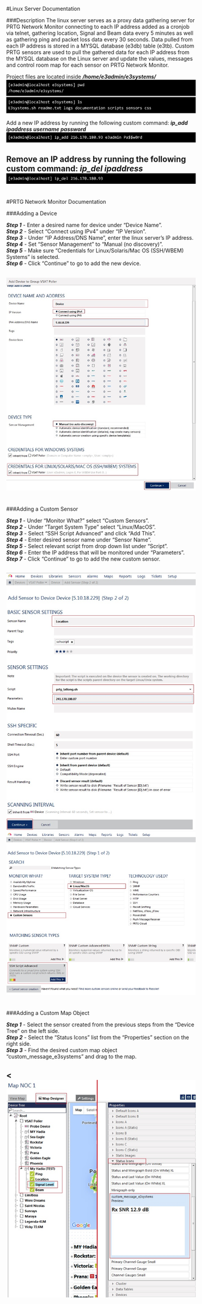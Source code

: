 #Linux Server Documentation

###Description
The linux server serves as a proxy data gathering server for PRTG Network Monitor connecting to each IP address added as a cronjob via telnet, gathering location, Signal and Beam data every 5 minutes as well as gathering ping and packet loss data every 30 seconds. Data pulled from each IP address is stored in a MYSQL database (e3db) table (e3tb). Custom PRTG sensors are used to pull the gathered data for each IP address from the MYSQL database on the Linux server and update the values, messages and control room map for each sensor on PRTG Network Monitor.

Project files are located inside ***/home/e3admin/e3systems/***
![image00.jpg](images/image00.jpg)
![image01.jpg](images/image01.jpg)

Add a new IP address by running the following custom command: ***ip_add ipaddress username password***
![image02.jpg](images/image02.jpg)

Remove an IP address by running the following custom command: ***ip_del ipaddress***
![image03.jpg](images/image03.jpg)
---
<br>
#PRTG Network Monitor Documentation

###Adding a Device

***Step 1*** - Enter a desired name for device under “Device Name”.<br>
***Step 2*** - Select “Connect using IPv4” under “IP Version”.<br>
***Step 3*** - Under “IP Address/DNS Name”, enter the linux server’s IP address.<br>
***Step 4*** - Set “Sensor Management” to “Manual (no discovery)”.<br>
***Step 5*** - Make sure “Credentials for Linux/Solaris/Mac OS (SSH/WBEM) Systems” is selected.<br>
***Step 6*** - Click “Continue” to go to add the new device.<br>

![image04.jpg](images/image04.jpg)
---
<br>
###Adding a Custom Sensor

***Step 1*** - Under “Monitor What?” select “Custom Sensors”.<br>
***Step 2*** - Under “Target System Type” select “Linux/MacOS”.<br>
***Step 3*** - Select “SSH Script Advanced” and click “Add This”.<br>
***Step 4*** - Enter desired sensor name under “Sensor Name”.<br>
***Step 5*** - Select relevant script from drop down list under “Script”.<br>
***Step 6*** - Enter the IP address that will be monitored under “Parameters”.<br>
***Step 7*** - Click “Continue” to go to add the new custom sensor.<br>

![image05.jpg](images/image05.jpg)
![image06.jpg](images/image06.jpg)
---
<br>
###Adding a Custom Map Object

***Step 1*** - Select the sensor created from the previous steps from the “Device Tree” on the  left side.<br>
***Step 2*** - Select the “Status Icons” list from the “Properties” section on the right side.<br>
***Step 3*** - Find the desired custom map object “custom_message_e3systems” and drag to the map.<br>

<![image07.jpg](images/image07.jpg)
---
